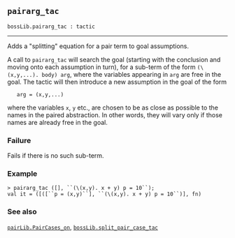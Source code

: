 ## `pairarg_tac`

``` hol4
bossLib.pairarg_tac : tactic
```

------------------------------------------------------------------------

Adds a "splitting" equation for a pair term to goal assumptions.

A call to `pairarg_tac` will search the goal (starting with the
conclusion and moving onto each assumption in turn), for a sub-term of
the form `(\(x,y,...). body) arg`, where the variables appearing in
`arg` are free in the goal. The tactic will then introduce a new
assumption in the goal of the form

``` hol4
   arg = (x,y,...)
```

where the variables `x`, `y` etc., are chosen to be as close as possible
to the names in the paired abstraction. In other words, they will vary
only if those names are already free in the goal.

### Failure

Fails if there is no such sub-term.

### Example

``` hol4
> pairarg_tac ([], ``(\(x,y). x + y) p = 10``);
val it = ([([``p = (x,y)``], ``(\(x,y). x + y) p = 10``)], fn)
```

### See also

[`pairLib.PairCases_on`](#pairLib.PairCases_on),
[`bossLib.split_pair_case_tac`](#bossLib.split_pair_case_tac)
